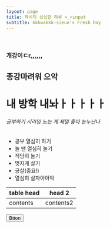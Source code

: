 ```yaml
---
layout: page
title: 꽉시의 싱싱한 하루 >_<input
subtitle: kkkwakkk-sieun's Fresh Day
---
```


<br/>

### 개강이ㄷr,,,,,,
## 종강마려워 으악
# 내 방학 내놔ㅏㅏㅏㅏㅏ
###### 공부하기 시러잉 노는 게 제일 좋아 눈누난나
- 공부 열심히 하기
- 놀 땐 열심히 놀기
- 적당히 놀기
- 멋지게 살기
- 긍살(중요!)
- 열심히 살자아아악

| table head | head 2|
| -- | -- |
| contents | contents2|

<input type="button" value="Btton" onclick="javascript:alert('Clicked')"/>